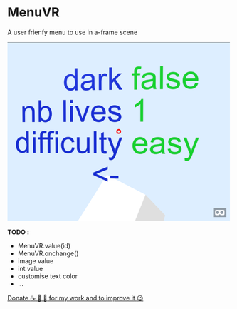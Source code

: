 # MenuVR
A user frienfy menu to use in a-frame scene

![screenshot](MenuVR_example.png)

**TODO :**
  - MenuVR.value(id)
  - MenuVR.onchange()
  - image value
  - int value
  - customise text color
  - ...

[ Donate :coffee: :beer: :tropical_drink: for my work and to improve it :wink: ](https://www.paypal.com/cgi-bin/webscr?cmd=_s-xclick&hosted_button_id=ZKUXBB8QFHHSQ)
